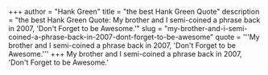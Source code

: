 +++
author = "Hank Green"
title = "the best Hank Green Quote"
description = "the best Hank Green Quote: My brother and I semi-coined a phrase back in 2007, 'Don't Forget to be Awesome.'"
slug = "my-brother-and-i-semi-coined-a-phrase-back-in-2007-dont-forget-to-be-awesome"
quote = '''My brother and I semi-coined a phrase back in 2007, 'Don't Forget to be Awesome.'''
+++
My brother and I semi-coined a phrase back in 2007, 'Don't Forget to be Awesome.'
